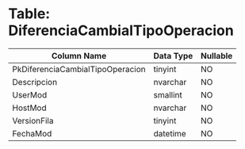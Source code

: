 # Table: DiferenciaCambialTipoOperacion

| Column Name | Data Type | Nullable |
|-------------|-----------|----------|
| PkDiferenciaCambialTipoOperacion | tinyint | NO |
| Descripcion | nvarchar | NO |
| UserMod | smallint | NO |
| HostMod | nvarchar | NO |
| VersionFila | tinyint | NO |
| FechaMod | datetime | NO |
